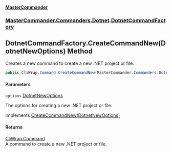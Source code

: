 #### [MasterCommander](MasterCommander.md 'MasterCommander')
### [MasterCommander.Commanders.Dotnet](MasterCommander.md#MasterCommander.Commanders.Dotnet 'MasterCommander.Commanders.Dotnet').[DotnetCommandFactory](DotnetCommandFactory.md 'MasterCommander.Commanders.Dotnet.DotnetCommandFactory')

## DotnetCommandFactory.CreateCommandNew(DotnetNewOptions) Method

Creates a new command to create a new .NET project or file.

```csharp
public CliWrap.Command CreateCommandNew(MasterCommander.Commanders.Dotnet.CmdNew.Options.DotnetNewOptions options);
```
#### Parameters

<a name='MasterCommander.Commanders.Dotnet.DotnetCommandFactory.CreateCommandNew(MasterCommander.Commanders.Dotnet.CmdNew.Options.DotnetNewOptions).options'></a>

`options` [DotnetNewOptions](DotnetNewOptions.md 'MasterCommander.Commanders.Dotnet.CmdNew.Options.DotnetNewOptions')

The options for creating a new .NET project or file.

Implements [CreateCommandNew(DotnetNewOptions)](IDotnetCommandFactory.CreateCommandNew(DotnetNewOptions).md 'MasterCommander.Commanders.Dotnet.IDotnetCommandFactory.CreateCommandNew(MasterCommander.Commanders.Dotnet.CmdNew.Options.DotnetNewOptions)')

#### Returns
[CliWrap.Command](https://docs.microsoft.com/en-us/dotnet/api/CliWrap.Command 'CliWrap.Command')  
A command to create a new .NET project or file.